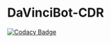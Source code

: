 # DaVinciBot-CDR

[![Codacy Badge](https://api.codacy.com/project/badge/Grade/6df35534ace44bbc9b56623c772c2db3)](https://app.codacy.com/gh/leonard-de-vinci/DaVinciBot-CDR?utm_source=github.com&utm_medium=referral&utm_content=leonard-de-vinci/DaVinciBot-CDR&utm_campaign=Badge_Grade_Settings)
